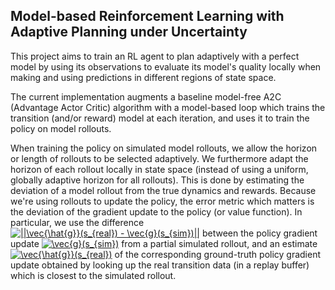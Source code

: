 ## Model-based Reinforcement Learning with Adaptive Planning under Uncertainty

This project aims to train an RL agent to plan adaptively with a perfect model by using its observations to evaluate its model's quality locally when making and using predictions in different regions of state space.

The current implementation augments a baseline model-free A2C (Advantage Actor Critic) algorithm with a model-based loop which trains the transition (and/or reward) model at each iteration, and uses it to train the policy on model rollouts.

When training the policy on simulated model rollouts, we allow the horizon or length of rollouts to be selected adaptively. We furthermore adapt the horizon of each rollout locally in state space (instead of using a uniform, globally adaptive horizon for all rollouts). This is done by estimating the deviation of a model rollout from the true dynamics and rewards. Because we're using rollouts to update the policy, the error metric which matters is the deviation of the gradient update to the policy (or value function). In particular, we use the difference
<a href="https://www.codecogs.com/eqnedit.php?latex=||\vec{\hat{g}}(s_{real})&space;-&space;\vec{g}(s_{sim})||" target="_blank"><img src="https://latex.codecogs.com/gif.latex?||\vec{\hat{g}}(s_{real})&space;-&space;\vec{g}(s_{sim})||" title="||\vec{\hat{g}}(s_{real}) - \vec{g}(s_{sim})||" /></a>
between the policy gradient update <a href="https://www.codecogs.com/eqnedit.php?latex=\vec{g}(s_{sim})" target="_blank"><img src="https://latex.codecogs.com/gif.latex?\vec{g}(s_{sim})" title="\vec{g}(s_{sim})" /></a> from a partial simulated rollout, and an estimate <a href="https://www.codecogs.com/eqnedit.php?latex=\vec{\hat{g}}(s_{real})" target="_blank"><img src="https://latex.codecogs.com/gif.latex?\vec{\hat{g}}(s_{real})" title="\vec{\hat{g}}(s_{real})" /></a>  of the corresponding ground-truth policy gradient update obtained by looking up the real transition data (in a replay buffer) which is closest to the simulated rollout. 
